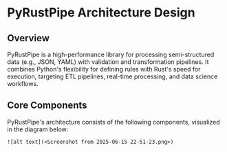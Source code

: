 # PyRustPipe Architecture Design

## Overview
PyRustPipe is a high-performance library for processing semi-structured data (e.g., JSON, YAML) with validation and transformation pipelines. It combines Python's flexibility for defining rules with Rust's speed for execution, targeting ETL pipelines, real-time processing, and data science workflows.

## Core Components
PyRustPipe's architecture consists of the following components, visualized in the diagram below:

```mermaid
![alt text](<Screenshot from 2025-06-15 22-51-23.png>)
